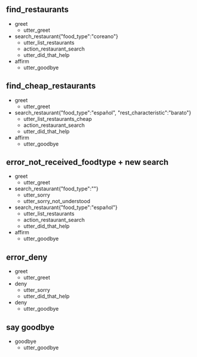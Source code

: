 ## find_restaurants
* greet
  - utter_greet
* search_restaurant{"food_type":"coreano"}
  - utter_list_restaurants
  - action_restaurant_search
  - utter_did_that_help
* affirm
  - utter_goodbye

## find_cheap_restaurants
* greet
  - utter_greet
* search_restaurant{"food_type":"español", "rest_characteristic":"barato"}
  - utter_list_restaurants_cheap
  - action_restaurant_search
  - utter_did_that_help
* affirm
  - utter_goodbye

## error_not_received_foodtype + new search
* greet
  - utter_greet
* search_restaurant{"food_type":""}
  - utter_sorry
  - utter_sorry_not_understood
* search_restaurant{"food_type":"español"}
  - utter_list_restaurants
  - action_restaurant_search
  - utter_did_that_help
* affirm
  - utter_goodbye

## error_deny
* greet
  - utter_greet
* deny
  - utter_sorry
  - utter_did_that_help
* deny
  - utter_goodbye

## say goodbye
* goodbye
  - utter_goodbye

